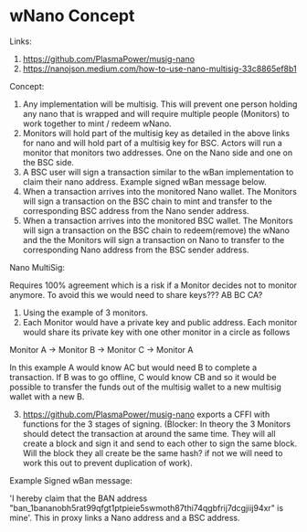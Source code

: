 # wNano Concept

Links:

1. https://github.com/PlasmaPower/musig-nano
2. https://nanojson.medium.com/how-to-use-nano-multisig-33c8865ef8b1

Concept:

1. Any implementation will be multisig. This will prevent one person holding any nano that is wrapped and will require multiple people (Monitors) to work together to mint / redeem wNano.
2. Monitors will hold part of the multisig key as detailed in the above links for nano and will hold part of a multisig key for BSC. Actors will run a monitor that monitors two addresses. One on the Nano side and one on the BSC side.
4. A BSC user will sign a transaction similar to the wBan implementation to claim their nano address. Example signed wBan message below.
5. When a transaction arrives into the monitored Nano wallet. The Monitors will sign a transaction on the BSC chain to mint and transfer to the corresponding BSC address from the Nano sender address.
6. When a transaction arrives into the monitored BSC wallet. The Monitors will sign a transaction on the BSC chain to redeem(remove) the wNano and the the Monitors will sign a transaction on Nano to transfer to the corresponding Nano address from the BSC sender address.

Nano MultiSig:

Requires 100% agreement which is a risk if a Monitor decides not to monitor anymore. To avoid this we would need to share keys??? AB BC CA?

1. Using the example of 3 monitors. 
2. Each Monitor would have a private key and public address. Each monitor would share its private key with one other monitor in a circle as follows

Monitor A -> Monitor B -> Monitor C -> Monitor A

In this example A would know AC but would need B to complete a transaction. If B was to go offline, C would know CB and so it would be possible to transfer the funds out of the multisig wallet to a new multisig wallet with a new B.

3. https://github.com/PlasmaPower/musig-nano exports a CFFI with functions for the 3 stages of signing. (Blocker: In theory the 3 Monitors should detect the transaction at around the same time. They will all create a block and sign it and send to each other to sign the same block. Will the block they all create be the same hash? if not we will need to work this out to prevent duplication of work).

Example Signed wBan message:

'I hereby claim that the BAN address "ban_1bananobh5rat99qfgt1ptpieie5swmoth87thi74qgbfrij7dcgjiij94xr" is mine'. This in proxy links a Nano address and a BSC address.

